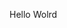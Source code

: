 Hello Wolrd

















































































































































































































































































































































































































































































































































































































































































































































































































